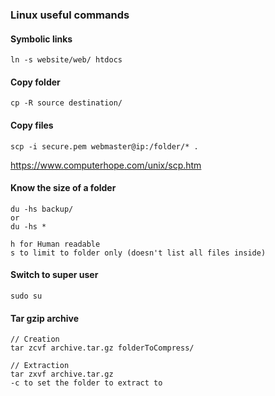 ### Linux useful commands

#### Symbolic links
````
ln -s website/web/ htdocs
````

#### Copy folder
````
cp -R source destination/
````

#### Copy files
````
scp -i secure.pem webmaster@ip:/folder/* .
````

https://www.computerhope.com/unix/scp.htm


#### Know the size of a folder

````
du -hs backup/
or
du -hs *

h for Human readable
s to limit to folder only (doesn't list all files inside)
````


#### Switch to super user

````
sudo su
````

#### Tar gzip archive
````
// Creation
tar zcvf archive.tar.gz folderToCompress/

// Extraction
tar zxvf archive.tar.gz
-c to set the folder to extract to
````